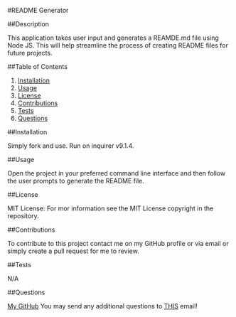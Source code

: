 
#README Generator

##Description

This application takes user input and generates a REAMDE.md file using Node JS. This will help streamline the process of creating README files for future projects. 

##Table of Contents

1. [Installation](#installation)
2. [Usage](#usage)
3. [License](#license)
4. [Contributions](#contributions)
5. [Tests](#tests)
6. [Questions](#questions)

##Installation

Simply fork and use. Run on inquirer v9.1.4.

##Usage

Open the project in your preferred command line interface and then follow the user prompts to generate the README file.

##License

MIT License: For mor information see the MIT License copyright in the repository.

##Contributions

To contribute to this project contact me on my GitHub profile or via email or simply create a pull request for me to review. 

##Tests

N/A

##Questions

[My GitHub](https://github.com/codejoes)
You may send any additional questions to [THIS](emailto:josephscodes@gmail.com) email!
